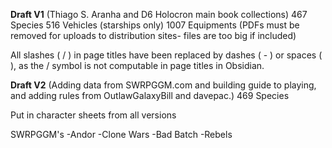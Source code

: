 **Draft V1** (Thiago S. Aranha and D6 Holocron main book collections)
467 Species
516 Vehicles (starships only)
1007 Equipments
(PDFs must be removed for uploads to distribution sites- files are too big if included)

All slashes ( / ) in page titles have been replaced by dashes ( - ) or spaces (   ), as the / symbol is not computable in page titles in Obsidian. 

**Draft V2** (Adding data from SWRPGGM.com and building guide to playing, and adding rules from OutlawGalaxyBill and davepac.)
469 Species

Put in character sheets from all versions

SWRPGGM's
-Andor
-Clone Wars
-Bad Batch
-Rebels